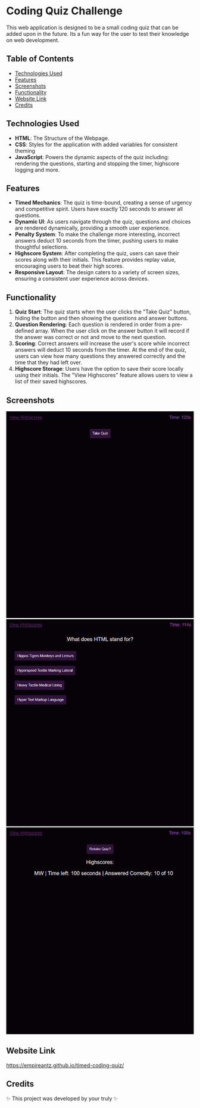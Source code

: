 # Coding Quiz Challenge 

This web application is designed to be a small coding quiz that can be added upon in the future. Its a fun way for the user to test their knowledge on web development.

## Table of Contents

- [Technologies Used](#technologies-used)
- [Features](#features)
- [Screenshots](#screenshots)
- [Functionality](#functionality)
- [Website Link](#website-link)
- [Credits](#credits)

## Technologies Used

- **HTML**: The Structure of the Webpage.
- **CSS**: Styles for the application with added variables for consistent theming
- **JavaScript**: Powers the dynamic aspects of the quiz including: rendering the questions, starting and stopping the timer, highscore logging and more.

## Features 

- **Timed Mechanics**: The quiz is time-bound, creating a sense of urgency and competitive spirit. Users have exactly 120 seconds to answer all questions.
- **Dynamic UI**: As users navigate through the quiz, questions and choices are rendered dynamically, providing a smooth user experience.
- **Penalty System**: To make the challenge more interesting, incorrect answers deduct 10 seconds from the timer, pushing users to make thoughtful selections.
- **Highscore System**: After completing the quiz, users can save their scores along with their initials. This feature provides replay value, encouraging users to beat their high scores.
- **Responsive Layout**: The design caters to a variety of screen sizes, ensuring a consistent user experience across devices.

## Functionality

1. **Quiz Start**: The quiz starts when the user clicks the "Take Quiz" button, hiding the button and then showing the questions and answer buttons.
2. **Question Rendering**: Each question is rendered in order from a pre-defined array. When the user click on the answer button it will record if the answer was correct or not and move to the next question.
3. **Scoring**: Correct answers will increase the user's score while incorrect answers will deduct 10 seconds from the timer. At the end of the quiz, users can view how many questions they answered correctly and the time that they had left over.
4. **Highscore Storage**: Users have the option to save their score locally using their initials. The "View Highscores" feature allows users to view a list of their saved highscores.

## Screenshots 
![Starting Page](assets/images/startingImg.png)
![Questions and Answers](assets/images/questions.png)
![Highscores](assets/images/highscores.png)
## Website Link

https://empireantz.github.io/timed-coding-quiz/

## Credits 

✨ This project was developed by your truly ✨